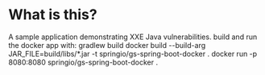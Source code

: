 # What is this?
A sample application demonstrating XXE Java vulnerabilities.
build and run the docker app with:
gradlew build
docker build --build-arg JAR_FILE=build/libs/\*.jar -t springio/gs-spring-boot-docker .
docker run -p 8080:8080 springio/gs-spring-boot-docker .


